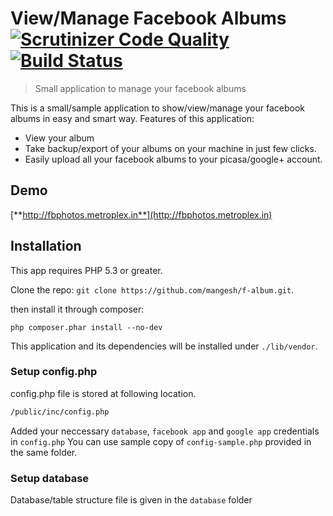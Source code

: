 View/Manage Facebook Albums [![Scrutinizer Code Quality](https://scrutinizer-ci.com/g/mangesh/f-album/badges/quality-score.png?b=master)](https://scrutinizer-ci.com/g/mangesh/f-album/?branch=master) [![Build Status](https://scrutinizer-ci.com/g/mangesh/f-album/badges/build.png?b=master)](https://scrutinizer-ci.com/g/mangesh/f-album/build-status/master)
================================================================================
> Small application to manage your facebook albums

This is a small/sample application to show/view/manage your facebook albums
in easy and smart way.
Features of this application:
* View your album
* Take backup/export of your albums on your machine in just few clicks.
* Easily upload all your facebook albums to your picasa/google+ account.

## Demo

[**http://fbphotos.metroplex.in**](http://fbphotos.metroplex.in)


## Installation

This app requires PHP 5.3 or greater.

Clone the repo: `git clone https://github.com/mangesh/f-album.git`.

then install it through composer:

```shell
php composer.phar install --no-dev
```
This application and its dependencies will be installed under `./lib/vendor`.

### Setup config.php ###

config.php file is stored at following location.

```bash
/public/inc/config.php
```
Added your neccessary `database`, `facebook app` and `google app` credentials in `config.php`
You can use sample copy of `config-sample.php` provided in the same folder.

### Setup database ###

Database/table structure file is given in the `database` folder

